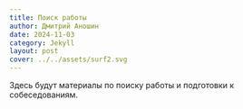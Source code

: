 ```yaml
---
title: Поиск работы
author: Дмитрий Аношин
date: 2024-11-03
category: Jekyll
layout: post
cover: ../../assets/surf2.svg
---
```


Здесь будут материалы по поиску работы и подготовки к собеседованиям.
